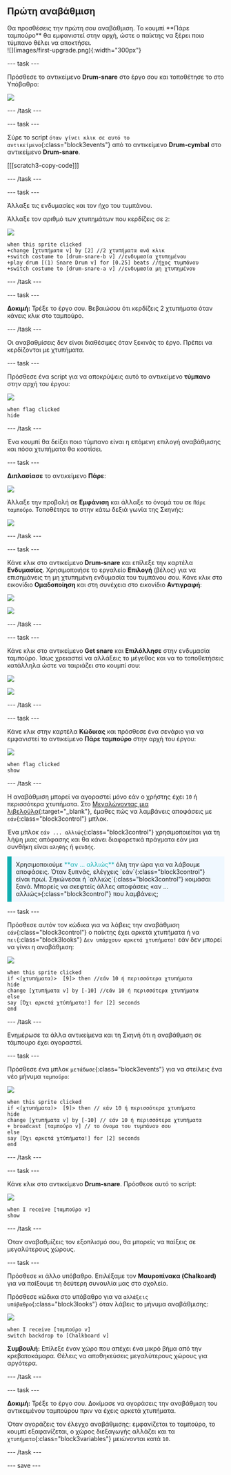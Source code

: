 ## Πρώτη αναβάθμιση

<div style="display: flex; flex-wrap: wrap">
<div style="flex-basis: 200px; flex-grow: 1; margin-right: 15px;">
Θα προσθέσεις την πρώτη σου αναβάθμιση. Το κουμπί **Πάρε ταμπούρο** θα εμφανιστεί στην αρχή, ώστε ο παίκτης να ξέρει ποιο τύμπανο θέλει να αποκτήσει.
</div>
<div>
![](images/first-upgrade.png){:width="300px"}
</div>
</div>

--- task ---

Πρόσθεσε το αντικείμενο **Drum-snare** στο έργο σου και τοποθέτησε το στο Υπόβαθρο:

![](images/snare-stage.png)

--- /task ---

--- task ---

Σύρε το script `όταν γίνει κλικ σε αυτό το αντικείμενο`{:class="block3events"} από το αντικείμενο **Drum-cymbal** στο αντικείμενο **Drum-snare**.

[[[scratch3-copy-code]]]

--- /task ---

--- task ---

Άλλαξε τις ενδυμασίες και τον ήχο του τυμπάνου.

Άλλαξε τον αριθμό των χτυπημάτων που κερδίζεις σε `2`:

![](images/snare-icon.png)

```blocks3
when this sprite clicked
+change [χτυπήματα v] by [2] //2 χτυπήματα ανά κλικ
+switch costume to [drum-snare-b v] //ενδυμασία χτυπημένου
+play drum [(1) Snare Drum v] for [0.25] beats //ήχος τυμπάνου
+switch costume to [drum-snare-a v] //ενδυμασία μη χτυπημένου
```

--- /task ---

--- task ---

**Δοκιμή:** Τρέξε το έργο σου. Βεβαιώσου ότι κερδίζεις 2 χτυπήματα όταν κάνεις κλικ στο ταμπούρο.

--- /task ---

Οι αναβαθμίσεις δεν είναι διαθέσιμες όταν ξεκινάς το έργο. Πρέπει να κερδίζονται με χτυπήματα.

--- task ---

Πρόσθεσε ένα script για να αποκρύψεις αυτό το αντικείμενο **τύμπανο** στην αρχή του έργου:

![](images/snare-icon.png)

```blocks3
when flag clicked
hide
```

--- /task ---

Ένα κουμπί θα δείξει ποιο τύμπανο είναι η επόμενη επιλογή αναβάθμισης και πόσα χτυπήματα θα κοστίσει.

--- task ---

**Διπλασίασε** το αντικείμενο **Πάρε**:

![](images/duplicate-get.png)

Άλλαξε την προβολή σε **Εμφάνιση** και άλλαξε το όνομά του σε `Πάρε ταμπούρο`. Τοποθέτησε το στην κάτω δεξιά γωνία της Σκηνής:

![](images/get-snare.png)

--- /task ---

--- task ---

Κάνε κλικ στο αντικείμενο **Drum-snare** και επίλεξε την καρτέλα **Ενδυμασίες**. Χρησιμοποιήσε το εργαλείο **Επιλογή** (βέλος) για να επισημάνεις τη μη χτυπημένη ενδυμασία του τυμπάνου σου. Κάνε κλικ στο εικονίδιο **Ομαδοποίηση** και στη συνέχεια στο εικονίδιο **Αντιγραφή**:

![](images/snare-icon.png)

![](images/copy-costume.png)

--- /task ---

--- task ---

Κάνε κλικ στο αντικείμενο **Get snare** και **Επιλόλλησε** στην ενδυμασία ταμπούρο. Ίσως χρειαστεί να αλλάξεις το μέγεθος και να το τοποθετήσεις κατάλληλα ώστε να ταιριάζει στο κουμπί σου:

![](images/get-snare-icon.png)

![](images/paste-costume.png)

--- /task ---

--- task ---

Κάνε κλικ στην καρτέλα **Κώδικας** και πρόσθεσε ένα σενάριο για να εμφανιστεί το αντικείμενο **Πάρε ταμπούρο** στην αρχή του έργου:

![](images/get-snare-icon.png)

```blocks3
when flag clicked
show
```

--- /task ---

Η αναβάθμιση μπορεί να αγοραστεί μόνο εάν ο χρήστης έχει `10` ή περισσότερα χτυπήματα. Στο [Μεγαλώνοντας μια λιβελούλα](https://projects.raspberrypi.org/el-GR/projects/grow-a-dragonfly){:target="_blank"}, έμαθες πώς να λαμβάνεις αποφάσεις με `εάν`{:class="block3control"} μπλοκ.

Ένα μπλοκ `εάν ... αλλιώς`{:class="block3control"} χρησιμοποιείται για τη λήψη μιας απόφασης και θα κάνει διαφορετικά πράγματα εάν μια συνθήκη είναι `αληθής` ή `ψευδής`.

<p style="border-left: solid; border-width:10px; border-color: #0faeb0; background-color: aliceblue; padding: 10px;">
Χρησιμοποιούμε <span style="color: #0faeb0">**αν ... αλλιώς**</span> όλη την ώρα για να λάβουμε αποφάσεις. Όταν ξυπνάς, ελέγχεις `εάν`{:class="block3control"} είναι πρωί. Σηκώνεσαι ή `αλλιώς`{:class="block3control"} κοιμάσαι ξανά. Μπορείς να σκεφτείς άλλες αποφάσεις «αν ... αλλιώς»{:class="block3control"} που λαμβάνεις; 
</p>

--- task ---

Πρόσθεσε αυτόν τον κώδικα για να λάβεις την αναβάθμιση `εάν`{:class="block3control"} ο παίκτης έχει αρκετά χτυπήματα ή να `πει`{:class="block3looks"} `Δεν υπάρχουν αρκετά χτυπήματα!` εάν δεν μπορεί να γίνει η αναβάθμιση:

![](images/get-snare-icon.png)

```blocks3
when this sprite clicked
if <(χτυπήματα)>  [9]> then //εάν 10 ή περισσότερα χτυπήματα
hide
change [χτυπήματα v] by [-10] //εάν 10 ή περισσότερα χτυπήματα
else
say [Όχι αρκετά χτύπήματα!] for [2] seconds 
end
```

--- /task ---

Ενημέρωσε τα άλλα αντικείμενα και τη Σκηνή ότι η αναβάθμιση σε τάμπουρο έχει αγοραστεί.

--- task ---

Πρόσθεσε ένα μπλοκ `μετάδωσε`{:class="block3events"} για να στείλεις ένα νέο μήνυμα `ταμπούρο`:

![](images/get-snare-icon.png)

```blocks3
when this sprite clicked
if <(χτυπήματα)>  [9]> then // εάν 10 ή περισσότερα χτυπήματα
hide
change [χτυπήματα v] by [-10] // εάν 10 ή περισσότερα χτυπήματα
+ broadcast [ταμπούρο v] // το όνομα του τυμπάνου σου
else
say [Όχι αρκετά χτύπήματα!] for [2] seconds 
end
```

--- /task ---

--- task ---

Κάνε κλικ στο αντικείμενο **Drum-snare**. Πρόσθεσε αυτό το script:

![](images/snare-icon.png)

```blocks3
when I receive [ταμπούρο v]
show
```

--- /task ---

Όταν αναβαθμίζεις τον εξοπλισμό σου, θα μπορείς να παίξεις σε μεγαλύτερους χώρους.

--- task ---

Πρόσθεσε κι άλλο υπόβαθρο. Επιλέξαμε τον **Μαυροπίνακα (Chalkoard)** για να παίξουμε τη δεύτερη συναυλία μας στο σχολείο.

Πρόσθεσε κώδικα στο υπόβαθρο για να `αλλάξεις υπόβαθρο`{:class="block3looks"} όταν λάβεις το μήνυμα αναβάθμισης:

![](images/stage-icon.png)

```blocks3
when I receive [ταμπούρο v]
switch backdrop to [Chalkboard v]
```

**Συμβουλή:** Επίλεξε έναν χώρο που απέχει ένα μικρό βήμα από την κρεβατοκάμαρα. Θέλεις να αποθηκεύσεις μεγαλύτερους χώρους για αργότερα.

--- /task ---

--- task ---

**Δοκιμή:** Τρέξε το έργο σου. Δοκίμασε να αγοράσεις την αναβάθμιση του αντικειμένου ταμπούρου πριν να έχεις αρκετά χτυπήματα.

Όταν αγοράζεις τον έλεγχο αναβάθμισης: εμφανίζεται το ταμπούρο, το κουμπί εξαφανίζεται, ο χώρος διεξαγωγής αλλάζει και τα `χτυπήματα`{:class="block3variables"} μειώνονται κατά `10`.

--- /task ---

--- save ---

